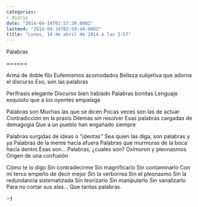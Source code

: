 ```yaml
---
categories:
- diario
date: "2014-04-14T02:57:39.000Z"
lastmod: "2014-04-14T02:59:44.000Z"
title: "Lunes, 14 de abril de 2014 a las 3:57"
---
```


Palabras

======

Arma de doble filo
Eufemismos acomodados
Belleza subjetiva que adorna el discurso
Eso, son las palabras

Perífrasis elegante
Discurso bien hablado
Palabras bonitas
Lenguaje exquisito que a los oyentes empalaga

Palabras son
Muchas las que se dicen 
Pocas veces son las de actuar
Contradicción en la praxis
Dilemas sin resolver
Esas palabras cargadas de demagogia 
Que a un pueblo han engañado siempre

Palabras surgidas de ideas o "ideotas"
Sea quien las diga, son palabras y ya
Palabras de la mente hacia afuera 
Palabras que murmuras de la boca hacia dentro
Esas son...
Palabras, ¿cuales son?
Oxímoron y pleonasmos
Origen de una confusión

Cómo te lo digo 
Sin contradecirme
Sin magnificarlo
Sin contaminarlo 
Con mi terco empeño de decir mejor
Sin la verborrea
Sin el pleonasmo
Sin la redundancia sistematizada
Sin teorizarlo
Sin manipularlo
Sin vanalizarlo 
Para no cortar sus alas...
Que tantas palabras.

:-)